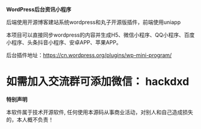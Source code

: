 
**WordPress后台资讯小程序**

后端使用开源博客建站系统wordpress和丸子开源版插件，前端使用uniapp

本项目可以直接同步wordpress的内容并生成H5、微信小程序、QQ小程序、百度小程序、头条抖音小程序、安卓APP、苹果APP。

后台插件地址：https://cn.wordpress.org/plugins/wp-mini-program/


# 如需加入交流群可添加微信：  **hackdxd**


**特别声明**

本软件属于技术开源软件, 任何使用本源码从事商业活动，对别人和自己造成损失的，本人概不负责！